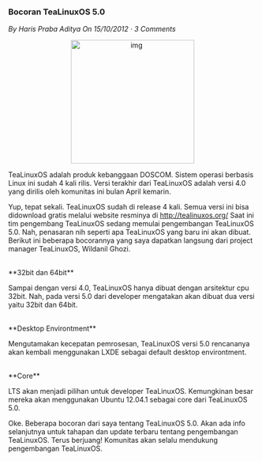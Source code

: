 ### **Bocoran TeaLinuxOS 5.0**
_By Haris Praba Aditya On 15/10/2012 · 3 Comments_

<p align="center">
	<img src="./posts/2012-10-15-bocoran-tealinuxos-5-0/wpid-tea800.jpg" height="250px" alt="img">
</p> 

TeaLinuxOS adalah produk kebanggaan DOSCOM. Sistem operasi berbasis Linux ini sudah 4 kali rilis. Versi terakhir dari TeaLinuxOS adalah versi 4.0 yang dirilis oleh komunitas ini bulan April kemarin.

Yup, tepat sekali. TeaLinuxOS sudah di release 4 kali. Semua versi ini bisa didownload gratis melalui website resminya di <http://tealinuxos.org/>
Saat ini tim pengembang TeaLinuxOS sedang memulai pengembangan TeaLinuxOS 5.0. Nah, penasaran nih seperti apa TeaLinuxOS yang baru ini akan dibuat. Berikut ini beberapa bocorannya yang saya dapatkan langsung dari project manager TeaLinuxOS, Wildanil Ghozi.

<br>
**32bit dan 64bit**

Sampai dengan versi 4.0, TeaLinuxOS hanya dibuat dengan arsitektur cpu 32bit. Nah, pada versi 5.0 dari developer mengatakan akan dibuat dua versi yaitu 32bit dan 64bit.

<br>
**Desktop Environtment**

Mengutamakan kecepatan pemrosesan, TeaLinuxOS versi 5.0 rencananya akan kembali menggunakan LXDE sebagai default desktop environtment.

<br>
**Core**

LTS akan menjadi pilihan untuk developer TeaLinuxOS. Kemungkinan besar mereka akan menggunakan Ubuntu 12.04.1 sebagai core dari TeaLinuxOS 5.0.

Oke. Beberapa bocoran dari saya tentang TeaLinuxOS 5.0. Akan ada info selanjutnya untuk tahapan dan update terbaru tentang pengembangan TeaLinuxOS. Terus berjuang! Komunitas akan selalu mendukung pengembangan TeaLinuxOS.